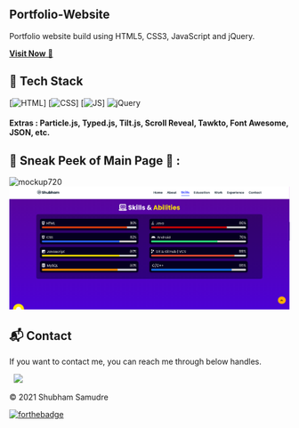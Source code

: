 ## Portfolio-Website
Portfolio website build using HTML5, CSS3, JavaScript and jQuery.

<a href="https://sandysam39.github.io/portf/" target="_blank">**Visit Now** 🚀</a>


## 📌 Tech Stack
[![HTML](https://img.shields.io/badge/html5%20-%23E34F26.svg?&style=for-the-badge&logo=html5&logoColor=white)]
[![CSS](https://img.shields.io/badge/css3%20-%231572B6.svg?&style=for-the-badge&logo=css3&logoColor=white)]
[![JS](https://img.shields.io/badge/javascript%20-%23323330.svg?&style=for-the-badge&logo=javascript&logoColor=%23F7DF1E)]
<img alt="jQuery" src="https://img.shields.io/badge/jquery-%230769AD.svg?style=for-the-badge&logo=jquery&logoColor=white"/>

#### Extras : Particle.js, Typed.js, Tilt.js, Scroll Reveal, Tawkto, Font Awesome, JSON, etc.

## 📌 Sneak Peek of Main Page 🙈 :
![mockup720](https://github.com/sandysam39/portf/tree/main/assests/images/projects/sc%20(215).png)
![skillsmockup](https://github.com/shubhamr9172/Responsive-Portfolio-using-HTML-CSS/blob/main/assests/images/Screenshot%20(215).png)


<h2>📬 Contact</h2>

If you want to contact me, you can reach me through below handles.

&nbsp;&nbsp;<a href="https://www.linkedin.com/in/shubham-samudre-180b61199/"><img src="https://www.felberpr.com/wp-content/uploads/linkedin-logo.png" width="30"></img></a>

© 2021 Shubham Samudre


[![forthebadge](https://forthebadge.com/images/badges/built-with-love.svg)](https://forthebadge.com)
